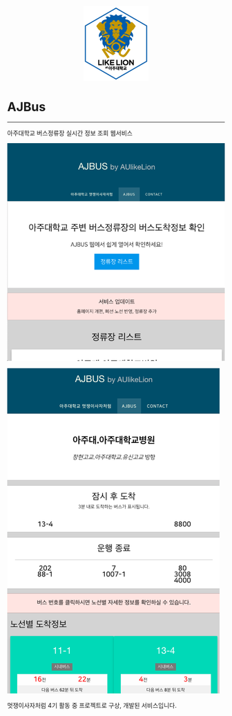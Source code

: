 <p align="center"><img src="./aulikelion_logo.png" width="150"/></p>

# AJBus
---

아주대학교 버스정류장 실시간 정보 조회 웹서비스

![Screenshot](./AJBUS_screenshot.png)

![Screenshot](./AJBUS_screenshot_detail.png)

멋쟁이사자처럼 4기 활동 중 프로젝트로 구상, 개발된 서비스입니다.